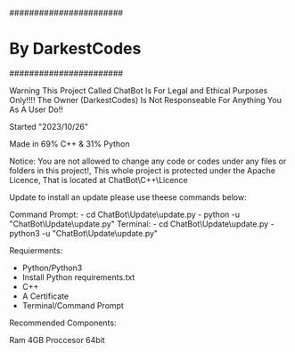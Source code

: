#######################
#   By DarkestCodes   #
#######################

Warning This Project Called ChatBot Is For Legal and Ethical Purposes Only!!!!
The Owner (DarkestCodes) Is Not Responseable For Anything You As A User Do!!


Started "2023/10/26"

Made in 69% C++ & 31% Python

Notice: You are not allowed to change any code or codes under any files or folders in this project!,
This whole project is protected under the Apache Licence, That is located at ChatBot\C++\Licence


Update to install an update please use theese commands below:

Command Prompt:
    - cd ChatBot\Update\update.py
    - python -u "ChatBot\Update\update.py"
Terminal:
    - cd ChatBot\Update\update.py
    - python3 -u "ChatBot\Update\update.py"

Requierments:

- Python/Python3
- Install Python requirements.txt
- C++
- A Certificate
- Terminal/Command Prompt

Recommended Components:

Ram 4GB
Proccesor 64bit
